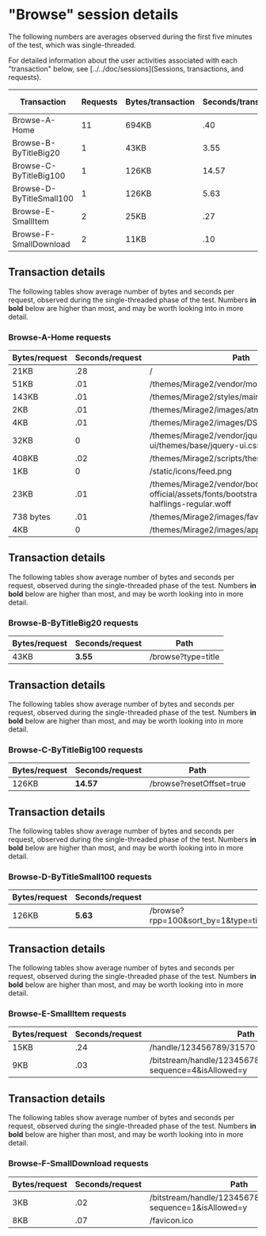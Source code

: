 # "Browse" session details

The following numbers are averages observed during the first five minutes of the test, which
was single-threaded.

For detailed information about the user activities associated with each "transaction" below,
see [../../doc/sessions](Sessions, transactions, and requests).

Transaction | Requests | Bytes/transaction | Seconds/transaction | Request details
-|-|-|-|-
Browse-A-Home | 11 | 694KB | .40 | [See below](#browse-a-home-requests)
Browse-B-ByTitleBig20 | 1 | 43KB | 3.55 | [See below](#browse-b-bytitlebig20-requests)
Browse-C-ByTitleBig100 | 1 | 126KB | 14.57 | [See below](#browse-c-bytitlebig100-requests)
Browse-D-ByTitleSmall100 | 1 | 126KB | 5.63 | [See below](#browse-d-bytitlesmall100-requests)
Browse-E-SmallItem | 2 | 25KB | .27 | [See below](#browse-e-smallitem-requests)
Browse-F-SmallDownload | 2 | 11KB | .10 | [See below](#browse-f-smalldownload-requests)

## Transaction details

The following tables show average number of bytes and seconds per request, observed during the
single-threaded phase of the test. Numbers **in bold** below are higher than most, and may be worth
looking into in more detail.

### Browse-A-Home requests

| Bytes/request | Seconds/request | Path |
| - | - | - |
| 21KB | .28 | / |
| 51KB | .01 | /themes/Mirage2/vendor/modernizr/modernizr.js |
| 143KB | .01 | /themes/Mirage2/styles/main.css |
| 2KB | .01 | /themes/Mirage2/images/atmire-logo-small.svg |
| 4KB | .01 | /themes/Mirage2/images/DSpace-logo-line.svg |
| 32KB | 0 | /themes/Mirage2/vendor/jquery-ui/themes/base/jquery-ui.css |
| 408KB | .02 | /themes/Mirage2/scripts/theme.js |
| 1KB | 0 | /static/icons/feed.png |
| 23KB | .01 | /themes/Mirage2/vendor/bootstrap-sass-official/assets/fonts/bootstrap/glyphicons-halflings-regular.woff |
| 738 bytes | .01 | /themes/Mirage2/images/favicon.ico |
| 4KB | 0 | /themes/Mirage2/images/apple-touch-icon.png |

## Transaction details

The following tables show average number of bytes and seconds per request, observed during the
single-threaded phase of the test. Numbers **in bold** below are higher than most, and may be worth
looking into in more detail.

### Browse-B-ByTitleBig20 requests

| Bytes/request | Seconds/request | Path |
| - | - | - |
| 43KB | **3.55** | /browse?type=title |

## Transaction details

The following tables show average number of bytes and seconds per request, observed during the
single-threaded phase of the test. Numbers **in bold** below are higher than most, and may be worth
looking into in more detail.

### Browse-C-ByTitleBig100 requests

| Bytes/request | Seconds/request | Path |
| - | - | - |
| 126KB | **14.57** | /browse?resetOffset=true |

## Transaction details

The following tables show average number of bytes and seconds per request, observed during the
single-threaded phase of the test. Numbers **in bold** below are higher than most, and may be worth
looking into in more detail.

### Browse-D-ByTitleSmall100 requests

| Bytes/request | Seconds/request | Path |
| - | - | - |
| 126KB | **5.63** | /browse?rpp=100&sort_by=1&type=title&etal=-1&starts_with=S&order=ASC |

## Transaction details

The following tables show average number of bytes and seconds per request, observed during the
single-threaded phase of the test. Numbers **in bold** below are higher than most, and may be worth
looking into in more detail.

### Browse-E-SmallItem requests

| Bytes/request | Seconds/request | Path |
| - | - | - |
| 15KB | .24 | /handle/123456789/31570 |
| 9KB | .03 | /bitstream/handle/123456789/31570/text.pdf.jpg?sequence=4&isAllowed=y |

## Transaction details

The following tables show average number of bytes and seconds per request, observed during the
single-threaded phase of the test. Numbers **in bold** below are higher than most, and may be worth
looking into in more detail.

### Browse-F-SmallDownload requests

| Bytes/request | Seconds/request | Path |
| - | - | - |
| 3KB | .02 | /bitstream/handle/123456789/31570/text.pdf?sequence=1&isAllowed=y |
| 8KB | .07 | /favicon.ico |
